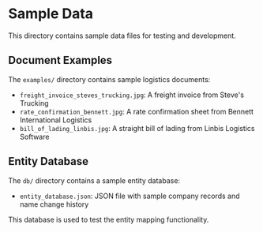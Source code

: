 # Sample Data

This directory contains sample data files for testing and development.

## Document Examples

The `examples/` directory contains sample logistics documents:

- `freight_invoice_steves_trucking.jpg`: A freight invoice from Steve's Trucking
- `rate_confirmation_bennett.jpg`: A rate confirmation sheet from Bennett International Logistics
- `bill_of_lading_linbis.jpg`: A straight bill of lading from Linbis Logistics Software

## Entity Database

The `db/` directory contains a sample entity database:

- `entity_database.json`: JSON file with sample company records and name change history

This database is used to test the entity mapping functionality.

